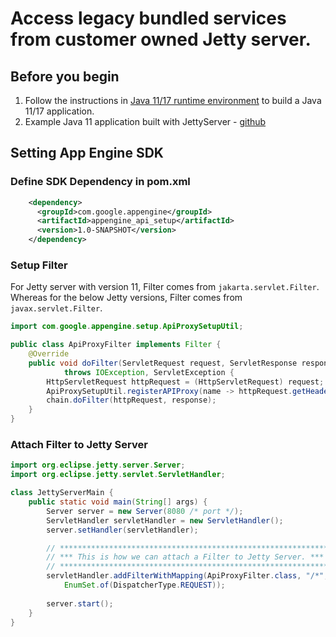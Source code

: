 <!--
 Copyright 2022 Google LLC

 Licensed under the Apache License, Version 2.0 (the "License");
 you may not use this file except in compliance with the License.
 You may obtain a copy of the License at

     https://www.apache.org/licenses/LICENSE-2.0

 Unless required by applicable law or agreed to in writing, software
 distributed under the License is distributed on an "AS IS" BASIS,
 WITHOUT WARRANTIES OR CONDITIONS OF ANY KIND, either express or implied.
 See the License for the specific language governing permissions and
 limitations under the License.
-->

# Access legacy bundled services from customer owned Jetty server.

## Before you begin
1. Follow the instructions in [Java 11/17 runtime environment](https://cloud.google.com/appengine/docs/standard/java-gen2/runtime#java-17) to build a Java 11/17 application.
2. Example Java 11 application built with JettyServer - [github](https://github.com/GoogleCloudPlatform/java-docs-samples/tree/8f899982b9200b44b7e2b69224309637150d9783/appengine-java11/appengine-simple-jetty-main)

## Setting App Engine SDK
### Define SDK Dependency in pom.xml
```xml
    <dependency>
      <groupId>com.google.appengine</groupId>
      <artifactId>appengine_api_setup</artifactId>
      <version>1.0-SNAPSHOT</version>
    </dependency>
```
### Setup Filter
For Jetty server with version 11, Filter comes from ```jakarta.servlet.Filter```. Whereas for the below Jetty versions, Filter comes from ```javax.servlet.Filter```.

```java
import com.google.appengine.setup.ApiProxySetupUtil;

public class ApiProxyFilter implements Filter {
    @Override
    public void doFilter(ServletRequest request, ServletResponse response, FilterChain chain)
            throws IOException, ServletException {
        HttpServletRequest httpRequest = (HttpServletRequest) request;
        ApiProxySetupUtil.registerAPIProxy(name -> httpRequest.getHeader(name));
        chain.doFilter(httpRequest, response);
    }
}
```
### Attach Filter to Jetty Server
```java
import org.eclipse.jetty.server.Server;
import org.eclipse.jetty.servlet.ServletHandler;

class JettyServerMain {
    public static void main(String[] args) {
        Server server = new Server(8080 /* port */);
        ServletHandler servletHandler = new ServletHandler();
        server.setHandler(servletHandler);

        // ************************************************************
        // *** This is how we can attach a Filter to Jetty Server. ***
        // ************************************************************
        servletHandler.addFilterWithMapping(ApiProxyFilter.class, "/*",
            EnumSet.of(DispatcherType.REQUEST));
      
        server.start();
    }
}
```